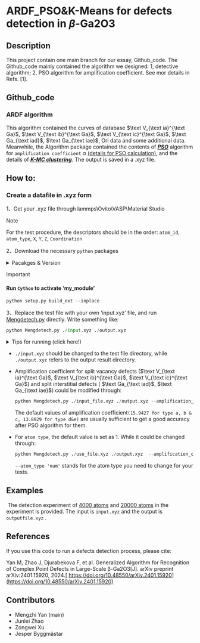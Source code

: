 # ARDF_PSO&K-Means for defects detection in $\beta$-Ga2O3

## Description

This project contain one main branch for our essay, Github_code. The Github_code mainly contained the algorithm we designed: 1, detective algorithm; 2. PSO algorithm for amplification coefficient. See mor details in Refs. [1].

## Github_code

### ARDF algorithm

This algorithm contained the curves of database $\text V_{\text ia}^{\text Ga}$, $\text V_{\text ib}^{\text Ga}$, $\text V_{\text ic}^{\text Ga}$, $\text Ga_{\text iad}$, $\text Ga_{\text iae}$, Ori data and some additional data. Meanwhile, the Algorithm package contained the contents of ***<u>PSO</u>*** algorithm for `amplification coefficient` $\alpha$​ [(details for PSO calculation)](Github_code/PSO_4_amplification_coefficient), and the details of ***<u>K-MC  clustering</u>***. The output is saved in a .xyz file.

## How to:

### Create a datafile in .xyz form

1、Get your .xyz file through lammps\Ovito\VASP\Material Studio 

> [!NOTE]
>
> For the test procedure, the descriptors should be in the order: `atom_id`, `atom_type`, `X`, `Y`, `Z`, `Coordination`

2、Download the necessary `python` packages

<details>
    <summary>Pacakges & Version</summary>
    	numpy ------ 1.26.1 <br />
    	scipy ------ 1.11.3 <br />
    	matplotlib ------ 3.7.2 <br />
    	pandas ------ 1.5.1 <br />
    	scikit-learn ------ 1.1.3 <br />
</details>

> [!IMPORTANT]
>
> #### Run `Cython` to activate ‘my_module’
>
> ```python
> python setup.py build_ext --inplace
> ```

3、Replace the test file with your own ‘input.xyz’ file, and run [ Mengdetech.py](Github_code/examples/Statistic_test4_4000_5_defects/Mengdetech.py) directly. Write something like:

```python
python Mengdetech.py ./input.xyz ./output.xyz 
```

<details>
    <summary>Tips for running (click here!)</summary>
    	Users need to install the `numpy`, `pandas`, `math`, `matplotlib`, `scipy`, `sklearn` packages in native python environment to run the program properly.
</details>

- `./input.xyz` should be changed to the test file directory, while `./output.xyz` refers to the output result directory.

- Amplification coefficient for split vacancy defects ($\text V_{\text ia}^{\text Ga}$, $\text V_{\text ib}^{\text Ga}$, $\text V_{\text ic}^{\text Ga}$) and split interstitial defects ( $\text Ga_{\text iad}$, $\text Ga_{\text iae}$) could be modified through:

  ```python
  python Mengdetech.py ./input_file.xyz ./output.xyz --amplification_coefficient4abc 'Y' --amplification_coefficient4de 'X'
  ```

  The default values of amplification coefficient`(15.9427 for type a, b & c, 13.8829 for type d&e)` are usually sufficient to get a good accuracy after PSO algorithm for them.

- For `atom type`, the default value is set as 1. While it could be changed through:

  ```python
  python Mengdetech.py ./use_file.xyz ./output.xyz  --amplification_coefficient4abc 'Y' --amplification_coefficient4de 'X' --atom_type 'num'
  ```

  `--atom_type 'num'` stands for the atom type you need to change for your tests.

## Examples

​	The detection experiment of [4000 atoms]() and [20000 atoms](Github_code/examples/Statistic_test4_20000_50_defects) in the experiment is provided. The input is `input.xyz` and the output is `outputfile.xyz` .

## References

If you use this code to run a defects detection process, please cite:

Yan M, Zhao J, Djurabekova F, et al. Generalized Algorithm for Recognition of Complex Point Defects in Large-Scale β-Ga2O3[J]. arXiv preprint arXiv:2401.15920, 2024.[ https://doi.org/10.48550/arXiv.2401.15920](https://doi.org/10.48550/arXiv.2401.15920)

## Contributors

- Mengzhi Yan (main)
- Junlei Zhao
- Zongwei Xu
- Jesper Byggmästar
